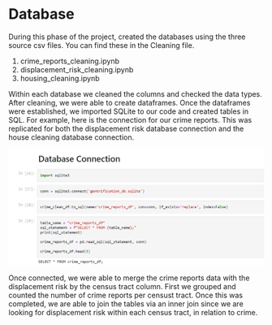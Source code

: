 # Database

During this phase of the project, created the databases using the three source csv files. You can find these in the Cleaning file.

1. crime_reports_cleaning.ipynb
2. displacement_risk_cleaning.ipynb
3. housing_cleaning.ipynb

Within each database we cleaned the columns and checked the data types. After cleaning, we were able to create dataframes. Once the dataframes were established, we imported SQLite to our code and created tables in SQL. For example, here is the connection for our crime reports. This was replicated for both the displacement risk database connection and the house cleaning database connection. 

![Alt Text](https://github.com/boggesstristyn/bootcamp-project/blob/Database/Database%20Connection.png)

Once connected, we were able to merge the crime reports data with the displacement risk by the census tract column. First we grouped and counted the number of crime reports per censust tract. Once this was completed, we are able to join the tables via an inner join since we are looking for displacement risk within each census tract, in relation to crime.

